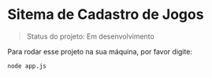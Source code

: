 <h1> Sitema de Cadastro de Jogos </h1>

> Status do projeto: Em desenvolvimento

Para rodar esse projeto na sua máquina, por favor digite:

```
node app.js
```
